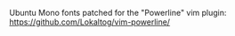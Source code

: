 Ubuntu Mono fonts patched for the "Powerline" vim plugin: https://github.com/Lokaltog/vim-powerline/
